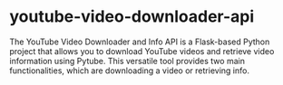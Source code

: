# youtube-video-downloader-api
The YouTube Video Downloader and Info API is a Flask-based Python project that allows you to download YouTube videos and retrieve video information using Pytube. This versatile tool provides two main functionalities, which are downloading a video or retrieving info.

